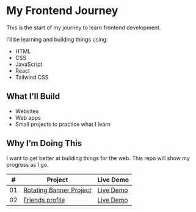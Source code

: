 #  My Frontend Journey
This is the start of my journey to learn frontend development.

I’ll be learning and building things using:
- HTML
- CSS
- JavaScript
- React
- Tailwind CSS

## What I’ll Build

- Websites
- Web apps
- Small projects to practice what I learn

## Why I’m Doing This

I want to get better at building things for the web. This repo will show my progress as I go.

| #   | Project                                                                 | Live Demo                                                  |
|-----|-------------------------------------------------------------------------|-------------------------------------------------------------|
| 01  | [Rotating Banner Project](https://github.com/mayeni97/Frontend/tree/main/rotations) | [Live Demo](https://mayeni97.github.io/Frontend/rotations/) |
| 02  | [Friends profile](https://github.com/mayeni97/Frontend/tree/main/maya)        | [Live Demo](https://mayeni97.github.io/Frontend/maya/)      |
